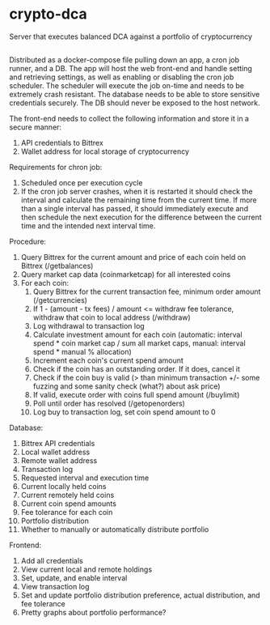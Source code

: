 # crypto-dca
Server that executes balanced DCA against a portfolio of cryptocurrency

##
Distributed as a docker-compose file pulling down an app, a cron job runner, and a DB. The app will host the web front-end and handle setting and retrieving settings, as well as enabling or disabling the cron job scheduler. The scheduler will execute the job on-time and needs to be extremely crash resistant. The database needs to be able to store sensitive credentials securely. The DB should never be exposed to the host network.

The front-end needs to collect the following information and store it in a secure manner:

1. API credentials to Bittrex
2. Wallet address for local storage of cryptocurrency

Requirements for chron job:
1. Scheduled once per execution cycle
2. If the cron job server crashes, when it is restarted it should check the interval and calculate the remaining time from the current time. If more than a single interval has passed, it should immediately execute and then schedule the next execution for the difference between the current time and the intended next interval time.

Procedure:
1. Query Bittrex for the current amount and price of each coin held on Bittrex (/getbalances)
3. Query market cap data (coinmarketcap) for all interested coins
2. For each coin:
    1. Query Bittrex for the current transaction fee, minimum order amount (/getcurrencies)
    2. If 1 - (amount - tx fees) / amount <= withdraw fee tolerance, withdraw that coin to local address (/withdraw)
    3. Log withdrawal to transaction log
    4. Calculate investment amount for each coin (automatic: interval spend * coin market cap / sum all market caps, manual: interval spend * manual % allocation)
    5. Increment each coin's current spend amount
    6. Check if the coin has an outstanding order. If it does, cancel it
    7. Check if the coin buy is valid (> than minimum transaction +/- some fuzzing and some sanity check (what?) about ask price)
    8. If valid, execute order with coins full spend amount (/buylimit)
    9. Poll until order has resolved (/getopenorders)
    10. Log buy to transaction log, set coin spend amount to 0

Database:
1. Bittrex API credentials
2. Local wallet address
3. Remote wallet address
5. Transaction log
6. Requested interval and execution time
7. Current locally held coins
8. Current remotely held coins
9. Current coin spend amounts
10. Fee tolerance for each coin
11. Portfolio distribution
12. Whether to manually or automatically distribute portfolio

Frontend:
1. Add all credentials
2. View current local and remote holdings
3. Set, update, and enable interval
4. View transaction log
5. Set and update portfolio distribution preference, actual distribution, and fee tolerance
6. Pretty graphs about portfolio performance?